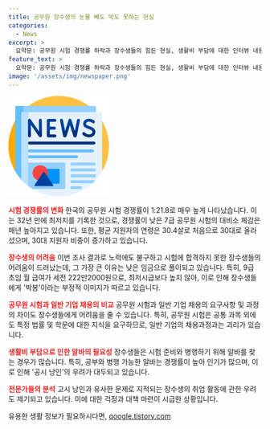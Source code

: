 ```yaml
---
title: 공무원 장수생의 눈물 빼도 박도 못하는 현실
categories:
  - News
excerpt: >
  요약문: 공무원 시험 경쟁률 하락과 장수생들의 힘든 현실, 생활비 부담에 대한 인터뷰 내용을 바탕으로 전반적인 공무원 준비생의 어려움을 진솔하게 담은 기사로, 사람들의 이목을 끌어 클릭율을 높이고자 노력하겠습니다.
feature_text: >
  요약문: 공무원 시험 경쟁률 하락과 장수생들의 힘든 현실, 생활비 부담에 대한 인터뷰 내용을 바탕으로 전반적인 공무원 준비생의 어려움을 진솔하게 담은 기사로, 사람들의 이목을 끌어 클릭율을 높이고자 노력하겠습니다.
image: '/assets/img/newspaper.png'
---
```


<p><img src="/assets/img/newspaper.png" alt="kimp 속보" /></p>

<p><b><span style="color: #ee2323;">시험 경쟁률의 변화</span></b>
한국의 공무원 시험 경쟁률이 1:21.8로 매우 높게 나타났습니다. 이는 32년 만에 최저치를 기록한 것으로, 경쟁률이 낮은 7급 공무원 시험의 대비소 체감은 매년 높아지고 있습니다. 또한, 평균 지원자의 연령은 30.4살로 처음으로 30대로 올라섰으며, 30대 지원자 비중이 증가하고 있습니다.</p>

<p><b><span style="color: #ee2323;">장수생의 어려움</span></b>
이번 조사 결과로 노력에도 불구하고 시험에 합격하지 못한 장수생들의 어려움이 드러났는데, 그 가장 큰 이유는 낮은 임금으로 풀이되고 있습니다. 특히, 9급 초임 월 급여가 세전 222만2000원으로, 최저시급보다 높지 않아, 이로 인해 장수생들에게 '박봉'이라는 부정적 이미지가 따르고 있습니다.</p>

<p><b><span style="color: #ee2323;">공무원 시험과 일반 기업 채용의 비교</span></b>
공무원 시험과 일반 기업 채용의 요구사항 및 과정의 차이도 장수생들에게 어려움을 줄 수 있습니다. 특히, 공무원 시험은 공통 과목 외에도 특정 법률 및 학문에 대한 지식을 요구하므로, 일반 기업의 채용과정과는 괴리가 있습니다.</p>

<p><b><span style="color: #ee2323;">생활비 부담으로 인한 알바의 필요성</span></b>
장수생들은 시험 준비와 병행하기 위해 알바를 찾는 경우가 많습니다. 특히, 공부와 병행 가능한 알바는 경쟁률이 높아 인기가 많으며, 이로 인해 '공시 낭인'의 우려가 대두되고 있습니다.</p>

<p><b><span style="color: #ee2323;">전문가들의 분석</span></b>
고시 낭인과 유사한 문제로 지적되는 장수생의 취업 활동에 관한 우려도 제기되고 있습니다. 이에 대한 걱정과 대책 마련이 시급한 상황입니다.</p>
유용한 생활 정보가 필요하시다면, <a href="https://qoogle.tistory.com" rel="dofollow">qoogle.tistory.com</a>


